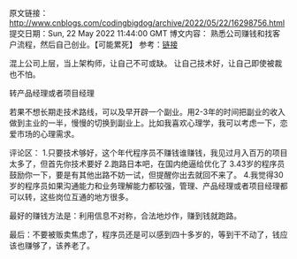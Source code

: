 原文链接：http://www.cnblogs.com/codingbigdog/archive/2022/05/22/16298756.html
提交日期：Sun, 22 May 2022 11:44:00 GMT
博文内容：
熟悉公司赚钱和找客户流程，然后自己创业。【可能累死】
参考：[链接](https://www.zhihu.com/question/493709505/answer/2193640005)

混上公司上层，当上架构师，让自己不可或缺。
让自己技术好，让自己即使被裁也不怕。

转产品经理或者项目经理

若果不想长期走技术路线，可以及早开辟一个副业。用2-3年的时间把副业的收入做到主业的一半，慢慢的切换到副业上。比如我喜欢心理学，我可以考虑一下，恋爱市场的心理需求。


评论区：
1.只要技术够好，这个年代程序员不赚钱谁赚钱，我见过月入百万的项目太多了，但首先你技术要好
2.跑路日本吧，在国内绝逼给优化了
3.43岁的程序员鼓励你一下，要是有其他出路不妨一试，但提醒你出去就回不来了。
4.我觉得30岁的程序员如果沟通能力和业务理解能力都较强，管理、产品经理或者项目经理都可以转，这些岗位互通的地方很多。

最好的赚钱方法是：利用信息不对称，合法地炒作，赚到钱就跑路。


最后：不要被贩卖焦虑了，程序员还是可以感到四十多岁的，等到干不动了，钱应该也赚够了，该养老了。
